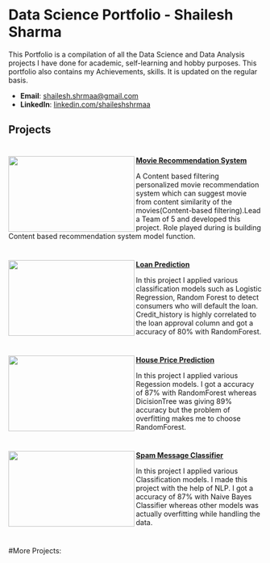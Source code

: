 # Data Science Portfolio - Shailesh Sharma
This Portfolio is a compilation of all the Data Science and Data Analysis projects I have done for academic, self-learning and hobby purposes. This portfolio also contains my Achievements, skills. It is updated on the regular basis.

- **Email**: [shailesh.shrmaa@gmail.com](shailesh.shrmaa@gmail.com)
- **LinkedIn**: [linkedin.com/shaileshshrmaa](https://www.linkedin.com/in/shaileshshrmaa/)

## Projects


#

<img align="left" width="250" height="150" src="https://editor.analyticsvidhya.com/uploads/76889recommender-system-for-movie-recommendation.jpg"> **[Movie Recommendation System](https://github.com/shaileshsharma23/Recommendation-System)**
 
A Content based filtering personalized movie recommendation system which can suggest movie from content similarity of the movies(Content-based filtering).Lead a Team of 5 and developed this project. Role played during is building Content based recommendation system model function.

#


<img align="left" width="250" height="150" src="https://www.shubhbank.com/wp-content/uploads/2021/11/apply-for-personal-loan.jpg"> **[Loan Prediction](https://github.com/shaileshsharma23/Loan-Prediction)**

In this project I applied various classification models such as Logistic Regression, Random Forest to detect consumers who will default the loan. Credit_history is highly correlated to the loan approval column and got a accuracy of 80% with RandomForest.

#

<img align="left" width="250" height="150" src="https://ak.picdn.net/shutterstock/videos/1074160178/thumb/9.jpg?ip=x480"> **[House Price Prediction](https://github.com/shaileshsharma23/House_Price_Prediction)**

In this project I applied various Regession models. I got a accuracy of 87% with RandomForest whereas DicisionTree was giving 89% accuracy but the problem of overfitting makes me to choose RandomForest.

# 

<img align="left" width="250" height="150" src="(https://encrypted-tbn0.gstatic.com/images?q=tbn:ANd9GcTuLl2R412we1bLtQek9oXdgLsCHnhT_l7i-A&usqp=CAU)"> **[Spam Message Classifier](https://github.com/shaileshsharma23/Spam_Message_Classifier)**

In this project I applied various Classification models. I made this project with the help of NLP. I got a accuracy of 87% with Naive Bayes Classifier whereas other models was actually overfitting while handling the data.

#

#More Projects:

#






